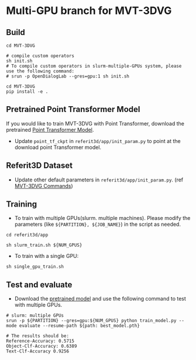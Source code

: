 # Multi-GPU branch for MVT-3DVG


## Build

```shell
cd MVT-3DVG

# compile custom operators
sh init.sh 
# To compile custom operators in slurm-multiple-GPUs system, please use the following command:
# srun -p OpenDialogLab --gres=gpu:1 sh init.sh

cd MVT-3DVG
pip install -e .

```

## Pretrained Point Transformer Model
If you would like to train MVT-3DVG with Point Transformer, download the pretrained [Point Transformer Model](https://drive.google.com/file/d/1Ms3K6fT5R85Td6ldMkFQkWAqX741oBdM/view?usp=share_link). 
- Update `point_tf_ckpt` in `referit3d/app/init_param.py` to point at the download point Transformer model.

## Referit3D Dataset
- Update other default parameters in `referit3d/app/init_param.py`. (ref [MVT-3DVG Commands](../../README.md))

## Training
- To train with multiple GPUs(slurm. multiple machines). Please modify the parameters (like `${PARTITION}, ${JOB_NAME}`) in the script as needed. 


```shell
cd referit3d/app

sh slurm_train.sh ${NUM_GPUS}
```

- To train with a single GPU:
```shell
sh single_gpu_train.sh
```

## Test and evaluate

- Download the [pretrained model](https://drive.google.com/file/d/1a0hvLW_lA489zd9ulb4Kn2rSx7Fjda-8/view?usp=share_link) and use the following command to test with multiple GPUs. 
```shell
# slurm: multiple GPUs
srun -p ${PARTITION} --gres=gpu:${NUM_GPUS} python train_model.py --mode evaluate --resume-path ${path: best_model.pth}

# The results should be:
Reference-Accuracy: 0.5715
Object-Clf-Accuracy: 0.6389
Text-Clf-Accuracy 0.9256
```